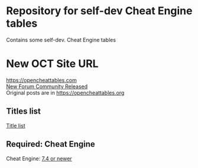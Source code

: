 # Repository for self-dev Cheat Engine tables
Contains some self-dev. Cheat Engine tables

# New OCT Site URL  
https://opencheattables.com  
[New Forum Community Released](https://opencheattables.com/viewtopic.php?t=5)  
Original posts are in https://opencheattables.org  

## Titles list  
[Title list](https://github.com/bbfox0703/Mydev-Cheat-Engine-Tables/blob/main/TITLELIST.md)

## Required: Cheat Engine  
Cheat Engine: [7.4 or newer](https://github.com/cheat-engine/cheat-engine/releases)  
